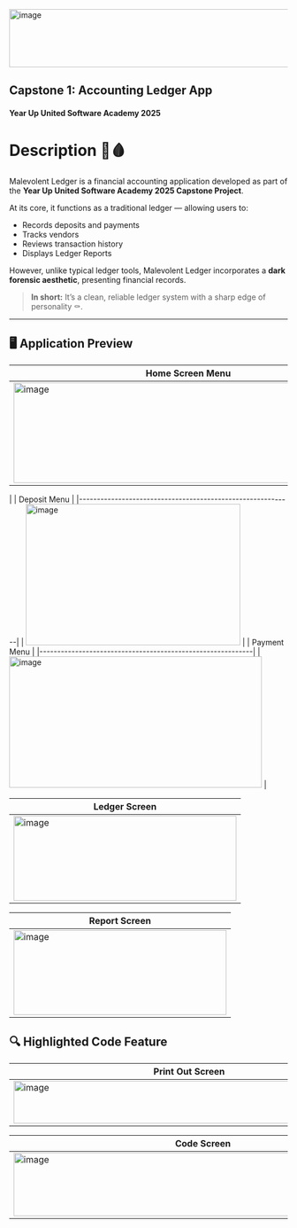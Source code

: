 <img width="570" height="105" alt="image" src="https://github.com/user-attachments/assets/acff8ecf-6480-4d92-b92b-b56fc52fee35" />

## Capstone 1: Accounting Ledger App  
#### Year Up United Software Academy 2025

# Description 🔪🩸

Malevolent Ledger is a financial accounting application developed as part of the **Year Up United Software Academy 2025 Capstone Project**.

At its core, it functions as a traditional ledger — allowing users to:

- Records deposits and payments  
- Tracks vendors  
- Reviews transaction history  
- Displays Ledger Reports

However, unlike typical ledger tools, Malevolent Ledger incorporates a **dark forensic aesthetic**, presenting financial records.

> **In short:** It’s a clean, reliable ledger system with a sharp edge of personality ⚰️.

---

## 🖥️ Application Preview

| Home Screen Menu|
|------------------------------------------------------------|
| <img width="632" height="181" alt="image" src="https://github.com/user-attachments/assets/7b747df1-e9c4-4372-b312-824c61ea6cc6" />

|
| Deposit Menu |
|------------------------------------------------------------|
| <img width="388" height="255" alt="image" src="https://github.com/user-attachments/assets/9bbbbfd2-e268-4d3d-b213-fbb0205c999e" />
|
| Payment Menu |
|------------------------------------------------------------|
| <img width="457" height="237" alt="image" src="https://github.com/user-attachments/assets/c8b59aea-c9b6-47c8-a6df-9eef33306260" />
|

| Ledger Screen |
|---------------|
|<img width="403" height="153" alt="image" src="https://github.com/user-attachments/assets/1cfbba3d-7678-4b15-8329-00b586474f5d" />

| Report Screen |
|---------------|
|<img width="385" height="153" alt="image" src="https://github.com/user-attachments/assets/75c22178-aad2-4c63-9c68-d4329c5be93d" />| 



## 🔍 Highlighted Code Feature

| Print Out Screen |
|---------------|
|<img width="635" height="77" alt="image" src="https://github.com/user-attachments/assets/b102c234-d8bd-43d5-a9dc-d131129ab99b" />

|  Code Screen |
|------------------------------------------------------------|
| <img width="685" height="114" alt="image" src="https://github.com/user-attachments/assets/f87dc27b-d401-4cc1-9d45-c9c5813c7ea0" />|
